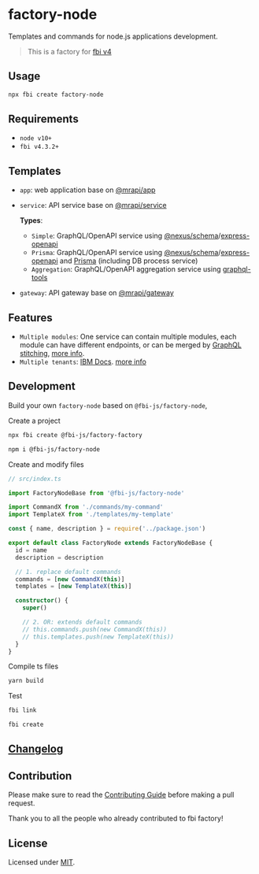 # factory-node

Templates and commands for node.js applications development.

> This is a factory for [fbi v4](https://github.com/fbi-js/fbi)

## Usage

```bash
npx fbi create factory-node
```

## Requirements

- `node v10+`
- `fbi v4.3.2+`

## Templates

- `app`: web application base on [@mrapi/app](https://github.com/mrapi-js/mrapi/blob/main/packages/app/README.md)
- `service`: API service base on [@mrapi/service](https://github.com/mrapi-js/mrapi/blob/main/packages/service/README.md)

  **Types**:

  - `Simple`: GraphQL/OpenAPI service using [@nexus/schema](https://github.com/graphql-nexus/schema)/[express-openapi](https://github.com/kogosoftwarellc/open-api/tree/master/packages/express-openapi)
  - `Prisma`: GraphQL/OpenAPI service using [@nexus/schema](https://github.com/graphql-nexus/schema)/[express-openapi](https://github.com/kogosoftwarellc/open-api/tree/master/packages/express-openapi) and [Prisma](https://github.com/prisma/prisma) (including DB process service)
  - `Aggregation`: GraphQL/OpenAPI aggregation service using [graphql-tools](https://github.com/ardatan/graphql-tools)
- `gateway`: API gateway base on [@mrapi/gateway](https://github.com/mrapi-js/mrapi/blob/main/packages/gateway/README.md)

## Features

- `Multiple modules`: One service can contain multiple modules, each module can have different endpoints, or can be merged by [GraphQL stitching](https://www.graphql-tools.com/docs/stitch-combining-schemas), [more info](https://github.com/mrapi-js/mrapi/blob/main/packages/service/README.md).
- `Multiple tenants`: [IBM Docs](https://www.ibm.com/cloud/learn/multi-tenant). [more info](https://github.com/mrapi-js/mrapi/blob/main/packages/datasource/README.md)

## Development

Build your own `factory-node` based on `@fbi-js/factory-node`,

Create a project

```bash
npx fbi create @fbi-js/factory-factory

npm i @fbi-js/factory-node
```

Create and modify files

```ts
// src/index.ts

import FactoryNodeBase from '@fbi-js/factory-node'

import CommandX from './commands/my-command'
import TemplateX from './templates/my-template'

const { name, description } = require('../package.json')

export default class FactoryNode extends FactoryNodeBase {
  id = name
  description = description

  // 1. replace default commands
  commands = [new CommandX(this)]
  templates = [new TemplateX(this)]

  constructor() {
    super()

    // 2. OR: extends default commands
    // this.commands.push(new CommandX(this))
    // this.templates.push(new TemplateX(this))
  }
}
```

Compile ts files

```bash
yarn build
```

Test

```bash
fbi link
```

```bash
fbi create
```

## [Changelog](./CHANGELOG.md)

## Contribution

Please make sure to read the [Contributing Guide](./CONTRIBUTING.md) before making a pull request.

Thank you to all the people who already contributed to fbi factory!

## License

Licensed under [MIT](https://opensource.org/licenses/MIT).

